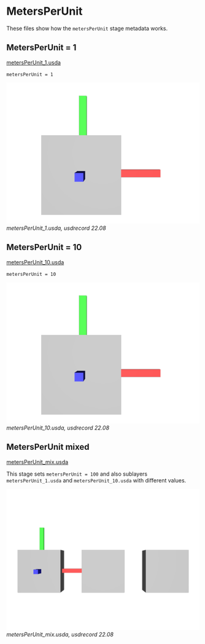 # MetersPerUnit

These files show how the `metersPerUnit` stage metadata works.

## MetersPerUnit = 1

[metersPerUnit_1.usda](./metersPerUnit_1.usda)

```usda
metersPerUnit = 1
```

![screenshot](screenshots/metersPerUnit_1_usdrecord_22.08.png)
_metersPerUnit_1.usda, usdrecord 22.08_

## MetersPerUnit = 10

[metersPerUnit_10.usda](./metersPerUnit_10.usda)

```usda
metersPerUnit = 10
```

![screenshot](screenshots/metersPerUnit_10_usdrecord_22.08.png)
_metersPerUnit_10.usda, usdrecord 22.08_

## MetersPerUnit mixed

[metersPerUnit_mix.usda](./metersPerUnit_mixed.usda)

This stage sets `metersPerUnit = 100` and also sublayers `metersPerUnit_1.usda` and `metersPerUnit_10.usda` with different values.

![screenshot](screenshots/metersPerUnit_mix_usdrecord_22.08.png)
_metersPerUnit_mix.usda, usdrecord 22.08_
